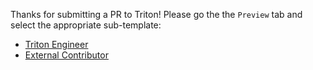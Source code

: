Thanks for submitting a PR to Triton!
Please go the the `Preview` tab and select the appropriate sub-template:

* [Triton Engineer](?expand=1&template=pull_request_template_internal_contrib.md)
* [External Contributor](?expand=1&template=pull_request_template_external_contrib.md)